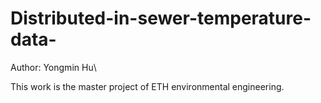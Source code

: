 # Distributed-in-sewer-temperature-data-

Author: Yongmin Hu\

This work is the master project of ETH environmental engineering.
